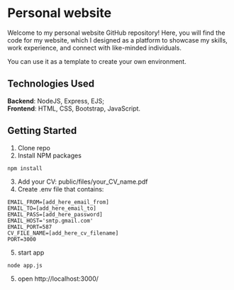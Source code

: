# Personal website

Welcome to my personal website GitHub repository! Here, you will find the code for my website, which I designed as a platform to showcase my skills, work experience, and connect with like-minded individuals. 

You can use it as a template to create your own environment.

## Technologies Used
**Backend**: NodeJS, Express, EJS;  
**Frontend**: HTML, CSS, Bootstrap, JavaScript. 

## Getting Started
1. Clone repo 
2. Install NPM packages
```
npm install
```
3. Add your CV: public/files/your_CV_name.pdf
4. Create .env file that contains:
```
EMAIL_FROM=[add_here_email_from]
EMAIL_TO=[add_here_email_to]
EMAIL_PASS=[add_here_password]
EMAIL_HOST='smtp.gmail.com'
EMAIL_PORT=587
CV_FILE_NAME=[add_here_cv_filename]
PORT=3000
```

5. start app
```
node app.js
```

5. open http://localhost:3000/
